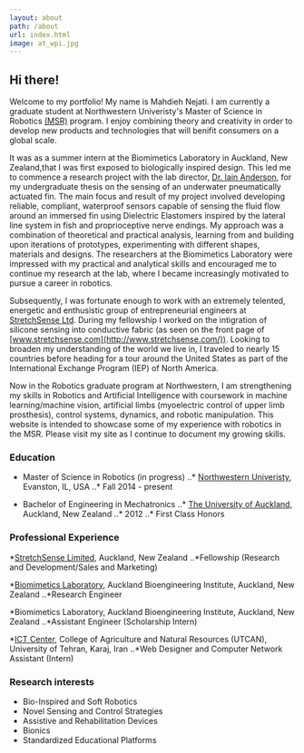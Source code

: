 ```yaml
---
layout: about
path: /about
url: index.html
image: at_wpi.jpg
---
```


## Hi there!

Welcome to my portfolio! My name is Mahdieh Nejati. I am currently a graduate student at Northwestern Univeristy's Master of Science in Robotics [(MSR)](http://robotics.northwestern.edu/) program. I enjoy combining theory and creativity in order to develop new products and technologies that will benifit consumers on a global scale. 

It was as a summer intern at the Biomimetics Laboratory in Auckland, New Zealand,that I was first exposed to biologically inspired design. This led me to commence a research project with the lab director, [Dr. Iain Anderson]("https://unidirectory.auckland.ac.nz/profile/iand002"), for my undergraduate thesis on the sensing of an underwater pneumatically actuated fin. The main focus and result of my project involved developing reliable, compliant, waterproof sensors capable of sensing the fluid flow around an immersed fin using Dielectric Elastomers inspired by the lateral line system in fish and proprioceptive nerve endings. My approach was a combination of theoretical and practical analysis, learning from and building upon iterations of prototypes, experimenting with different shapes, materials and designs. The researchers at the Biomimetics Laboratory were impressed with my practical and analytical skills and encouraged me to continue my research at the lab, where I became increasingly motivated to pursue a career in robotics. 

Subsequently, I was fortunate enough to work with an extremely telented, energetic and enthusistic group of entrepreneurial engineers at [StretchSense Ltd](http://www.stretchsense.com/). During my fellowship I worked on the intigration of silicone sensing into conductive fabric (as seen on the front page of [www.stretchsense.com](http://www.stretchsense.com/)). Looking to broaden my understanding of the world we live in, I traveled to nearly 15 countries before heading for a tour around the United States as part of the International Exchange Program (IEP) of North America.

Now in the Robotics graduate program at Northwestern, I am strengthening my skills in Robotics and Artificial Intelligence with coursework in machine learning/machine vision, artificial limbs (myoelectric control of upper limb prosthesis), control systems, dynamics, and robotic manipulation. This website is intended to showcase some of my experience with robotics in the MSR. Please visit my site as I continue to document my growing skills. 

### Education

* Master of Science in Robotics (in progress)
..* [Northwestern Univeristy](http://robotics.northwestern.edu/), Evanston, IL, USA
..* Fall 2014 - present

* Bachelor of Engineering in Mechatronics 
..* [The University of Auckland](http://www.mech.auckland.ac.nz/en/for/future-undergraduates/fu-study-options/behonsmechatronics.html), Auckland, New Zealand
..* 2012
..* First Class Honors

### Professional Experience 

*[StretchSense Limited](http://www.stretchsense.com/ "StretchSense Ltd. Homepage"), Auckland, New Zealand
..*Fellowship (Research and Development/Sales and Marketing)

*[Biomimetics Laboratory](http://www.abi.auckland.ac.nz/en/about/our-research/biomimetics.html "ABI Biomimetics Lab Homepage"), Auckland Bioengineering Institute, Auckland, New Zealand
..*Research Engineer

*Biomimetics Laboratory, Auckland Bioengineering Institute, Auckland, New Zealand
..*Assistant Engineer (Scholarship Intern)

*[ICT Center](http://utcan.ut.ac.ir/en/index.aspx), College of Agriculture and Natural Resources (UTCAN), University of Tehran, Karaj, Iran
..*Web Designer and Computer Network Assistant (Intern)

### Research interests

* Bio-Inspired and Soft Robotics
* Novel Sensing and Control Strategies
* Assistive and Rehabilitation Devices 
* Bionics
* Standardized Educational Platforms
